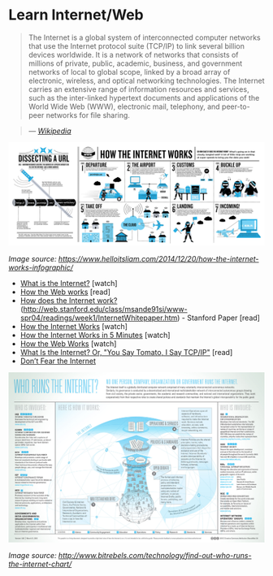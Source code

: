 # Learn Internet/Web

> The Internet is a global system of interconnected computer networks that use the Internet protocol suite (TCP/IP) to link several billion devices worldwide. It is a network of networks that consists of millions of private, public, academic, business, and government networks of local to global scope, linked by a broad array of electronic, wireless, and optical networking technologies. The Internet carries an extensive range of information resources and services, such as the inter-linked hypertext documents and applications of the World Wide Web (WWW), electronic mail, telephony, and peer-to-peer networks for file sharing.

><cite>&#8212; [Wikipedia](https://en.wikipedia.org/wiki/Internet)</cite>

![](../images/how-the-internet-works.jpg "https://www.helloitsliam.com/2014/12/20/how-the-internet-works-infographic/")

<cite>Image source: <a href="https://www.helloitsliam.com/2014/12/20/how-the-internet-works-infographic/">https://www.helloitsliam.com/2014/12/20/how-the-internet-works-infographic/</a></cite>

* [What is the Internet?](https://www.youtube.com/watch?v=Dxcc6ycZ73M) [watch]
* [How the Web works](https://developer.mozilla.org/en-US/docs/Learn/Getting_started_with_the_web/How_the_Web_works) [read]
* [How does the Internet work?](https://developer.mozilla.org/en-US/docs/Learn/Common_questions/How_does_the_Internet_work)
(http://web.stanford.edu/class/msande91si/www-spr04/readings/week1/InternetWhitepaper.htm) - Stanford Paper [read]
* [How the Internet Works](https://www.khanacademy.org/partner-content/code-org/internet-works) [watch]
* [How the Internet Works in 5 Minutes](https://www.youtube.com/watch?v=7_LPdttKXPc) [watch]
* [How the Web Works](https://www.eventedmind.com/classes/how-the-web-works-7f40254c) [watch]
* [What Is the Internet? Or, "You Say Tomato, I Say TCP/IP"](http://www.20thingsilearned.com/en-US/what-is-the-internet/1) [read]
* [Don’t Fear the Internet](http://www.dontfeartheinternet.com/)

![](../images/who-runs-the-internet-infographic.jpg "http://www.bitrebels.com/technology/find-out-who-runs-the-internet-chart/")

<cite>Image source: <a href="http://www.bitrebels.com/technology/find-out-who-runs-the-internet-chart/">http://www.bitrebels.com/technology/find-out-who-runs-the-internet-chart/</a></cite>
